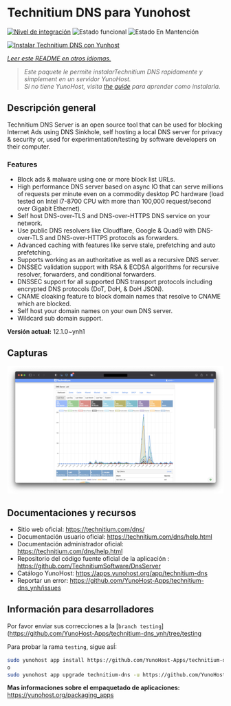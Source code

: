<!--
Este archivo README esta generado automaticamente<https://github.com/YunoHost/apps/tree/master/tools/readme_generator>
No se debe editar a mano.
-->

# Technitium DNS para Yunohost

[![Nivel de integración](https://dash.yunohost.org/integration/technitium-dns.svg)](https://dash.yunohost.org/appci/app/technitium-dns) ![Estado funcional](https://ci-apps.yunohost.org/ci/badges/technitium-dns.status.svg) ![Estado En Mantención](https://ci-apps.yunohost.org/ci/badges/technitium-dns.maintain.svg)

[![Instalar Technitium DNS con Yunhost](https://install-app.yunohost.org/install-with-yunohost.svg)](https://install-app.yunohost.org/?app=technitium-dns)

*[Leer este README en otros idiomas.](./ALL_README.md)*

> *Este paquete le permite instalarTechnitium DNS rapidamente y simplement en un servidor YunoHost.*  
> *Si no tiene YunoHost, visita [the guide](https://yunohost.org/install) para aprender como instalarla.*

## Descripción general

Technitium DNS Server is an open source tool that can be used for blocking Internet Ads using DNS Sinkhole, self hosting a local DNS server for privacy & security or, used for experimentation/testing by software developers on their computer.

### Features

- Block ads & malware using one or more block list URLs.
- High performance DNS server based on async IO that can serve millions of requests per minute even on a commodity desktop PC hardware (load tested on Intel i7-8700 CPU with more than 100,000 request/second over Gigabit Ethernet).
- Self host DNS-over-TLS and DNS-over-HTTPS DNS service on your network.
- Use public DNS resolvers like Cloudflare, Google & Quad9 with DNS-over-TLS and DNS-over-HTTPS protocols as forwarders.
- Advanced caching with features like serve stale, prefetching and auto prefetching.
- Supports working as an authoritative as well as a recursive DNS server.
- DNSSEC validation support with RSA & ECDSA algorithms for recursive resolver, forwarders, and conditional forwarders.
- DNSSEC support for all supported DNS transport protocols including encrypted DNS protocols (DoT, DoH, & DoH JSON).
- CNAME cloaking feature to block domain names that resolve to CNAME which are blocked.
- Self host your domain names on your own DNS server.
- Wildcard sub domain support.


**Versión actual:** 12.1.0~ynh1

## Capturas

![Captura de Technitium DNS](./doc/screenshots/screenshot.png)

## Documentaciones y recursos

- Sitio web oficial: <https://technitium.com/dns/>
- Documentación usuario oficial: <https://technitium.com/dns/help.html>
- Documentación administrador oficial: <https://technitium.com/dns/help.html>
- Repositorio del código fuente oficial de la aplicación : <https://github.com/TechnitiumSoftware/DnsServer>
- Catálogo YunoHost: <https://apps.yunohost.org/app/technitium-dns>
- Reportar un error: <https://github.com/YunoHost-Apps/technitium-dns_ynh/issues>

## Información para desarrolladores

Por favor enviar sus correcciones a la [`branch testing`](https://github.com/YunoHost-Apps/technitium-dns_ynh/tree/testing

Para probar la rama `testing`, sigue asÍ:

```bash
sudo yunohost app install https://github.com/YunoHost-Apps/technitium-dns_ynh/tree/testing --debug
o
sudo yunohost app upgrade technitium-dns -u https://github.com/YunoHost-Apps/technitium-dns_ynh/tree/testing --debug
```

**Mas informaciones sobre el empaquetado de aplicaciones:** <https://yunohost.org/packaging_apps>
